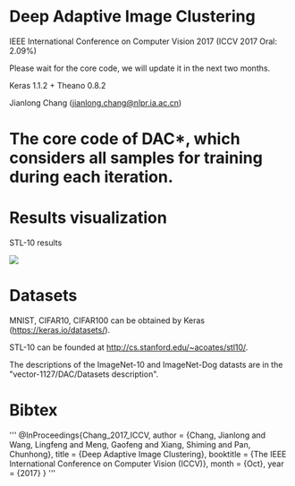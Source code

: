 # Deep Adaptive Image Clustering 
IEEE International Conference on Computer Vision 2017 (ICCV 2017 Oral: 2.09%)

Please wait for the core code, we will update it in the next two months.

Keras 1.1.2 + Theano 0.8.2

Jianlong Chang (jianlong.chang@nlpr.ia.ac.cn)

# The core code of DAC*, which considers all samples for training during each iteration. 

# Results visualization
STL-10 results

![](Results_visualization/STL-10.gif)



# Datasets
MNIST, CIFAR10, CIFAR100 can be obtained by Keras (https://keras.io/datasets/).

STL-10 can be founded at http://cs.stanford.edu/~acoates/stl10/.

The descriptions of the ImageNet-10 and ImageNet-Dog datasts are in the "vector-1127/DAC/Datasets description".

# Bibtex
'''
@InProceedings{Chang_2017_ICCV,
author = {Chang, Jianlong and Wang, Lingfeng and Meng, Gaofeng and Xiang, Shiming and Pan, Chunhong},
title = {Deep Adaptive Image Clustering},
booktitle = {The IEEE International Conference on Computer Vision (ICCV)},
month = {Oct},
year = {2017}
}
'''

